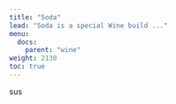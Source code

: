 ```yaml
---
title: "Soda"
lead: "Soda is a special Wine build ..."
menu:
  docs:
    parent: "wine"
weight: 2130
toc: true
---
```


sus
